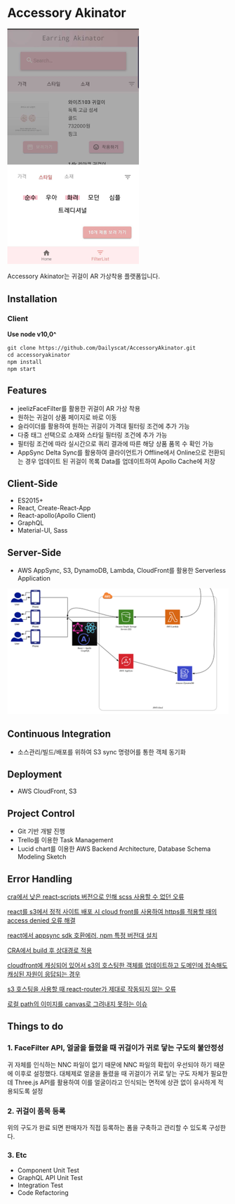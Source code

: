 # Accessory Akinator

<img width="300" src="./AACapture.jpg"/>

Accessory Akinator는 귀걸이 AR 가상착용 플랫폼입니다.

## Installation

### Client

**Use node v10,0^**

```
git clone https://github.com/Dailyscat/AccessoryAkinator.git
cd accessoryakinator
npm install
npm start
```

## Features

- jeelizFaceFilter를 활용한 귀걸이 AR 가상 착용
- 원하는 귀걸이 상품 페이지로 바로 이동
- 슬라이더를 활용하여 원하는 귀걸이 가격대 필터링 조건에 추가 가능
- 다중 태그 선택으로 소재와 스타일 필터링 조건에 추가 가능
- 필터링 조건에 따라 실시간으로 쿼리 결과에 따른 해당 상품 품목 수 확인 가능
- AppSync Delta Sync를 활용하여 클라이언트가 Offline에서 Online으로 전환되는 경우 업데이트 된 귀걸이 목록 Data를 업데이트하여 Apollo Cache에 저장

## Client-Side

- ES2015+
- React, Create-React-App
- React-apollo(Apollo Client)
- GraphQL
- Material-UI, Sass

## Server-Side

- AWS AppSync, S3, DynamoDB, Lambda, CloudFront를 활용한 Serverless Application

<img src="./AAArchitecture.png">

## Continuous Integration

- 소스관리/빌드/배포를 위하여 S3 sync 명령어를 통한 객체 동기화

## Deployment

- AWS CloudFront, S3

## Project Control

- Git 기반 개발 진행
- Trello를 이용한 Task Management
- Lucid chart를 이용한 AWS Backend Architecture, Database Schema Modeling Sketch

## Error Handling

[cra에서 낮은 react-scripts 버전으로 인해 scss 사용할 수 없던 오류](https://github.com/Dailyscat/Issue-Archive/blob/master/1910%20cra%EC%97%90%EC%84%9C%20%EB%82%AE%EC%9D%80%20react-scripts%20%EB%B2%84%EC%A0%84%EC%9C%BC%EB%A1%9C%20%EC%9D%B8%ED%95%B4%20scss%20%EC%82%AC%EC%9A%A9%ED%95%A0%20%EC%88%98%20%EC%97%86%EB%8D%98%20%EC%98%A4%EB%A5%98.md)

[react를 s3에서 정적 사이트 배포 시 cloud front를 사용하여 https를 적용할 때의 access denied 오류 해결](https://github.com/Dailyscat/Issue-Archive/blob/master/1910%20react%EB%A5%BC%20s3%EC%97%90%EC%84%9C%20%EC%A0%95%EC%A0%81%20%EC%82%AC%EC%9D%B4%ED%8A%B8%20%EB%B0%B0%ED%8F%AC%20%EC%8B%9C%20cloud%20front%EB%A5%BC%20%EC%82%AC%EC%9A%A9%ED%95%98%EC%97%AC%20https%EB%A5%BC%20%EC%A0%81%EC%9A%A9%ED%95%A0%20%EB%95%8C%EC%9D%98%20access%20denied%20%EC%98%A4%EB%A5%98%20%ED%95%B4%EA%B2%B0.md)

[react에서 appsync sdk 호환에러, npm 특정 버전대 설치](https://github.com/Dailyscat/Issue-Archive/blob/master/1910%20react%EC%97%90%EC%84%9C%20appsync%20sdk%20%ED%98%B8%ED%99%98%EC%97%90%EB%9F%AC%2C%20npm%20%ED%8A%B9%EC%A0%95%20%EB%B2%84%EC%A0%84%EB%8C%80%20%EC%84%A4%EC%B9%98.md)

[CRA에서 build 후 상대경로 적용](https://github.com/Dailyscat/Issue-Archive/blob/master/1911%20CRA%EC%97%90%EC%84%9C%20build%20%ED%9B%84%20%EC%83%81%EB%8C%80%EA%B2%BD%EB%A1%9C%20%EC%A0%81%EC%9A%A9.md)

[cloudfront에 캐싱되어 있어서 s3의 호스팅한 객체를 업데이트하고 도메인에 접속해도 캐싱된 자원이 응답되는 경우](https://github.com/Dailyscat/Issue-Archive/blob/master/1911%20cloudfront%EC%97%90%20%EC%BA%90%EC%8B%B1%EB%90%98%EC%96%B4%20%EC%9E%88%EC%96%B4%EC%84%9C%20s3%EC%9D%98%20%ED%98%B8%EC%8A%A4%ED%8C%85%ED%95%9C%20%EA%B0%9D%EC%B2%B4%EB%A5%BC%20%EC%97%85%EB%8D%B0%EC%9D%B4%ED%8A%B8%ED%95%98%EA%B3%A0%20%EB%8F%84%EB%A9%94%EC%9D%B8%EC%97%90%20%EC%A0%91%EC%86%8D%ED%95%B4%EB%8F%84%20%EC%BA%90%EC%8B%B1%EB%90%9C%20%EC%9E%90%EC%9B%90%EC%9D%B4%20%EC%9D%91%EB%8B%B5%EB%90%98%EB%8A%94%20%EA%B2%BD%EC%9A%B0.md)

[s3 호스팅을 사용할 때 react-router가 제대로 작동되지 않는 오류](https://github.com/Dailyscat/Issue-Archive/blob/master/1911%20s3%20%ED%98%B8%EC%8A%A4%ED%8C%85%EC%9D%84%20%EC%82%AC%EC%9A%A9%ED%95%A0%20%EB%95%8C%20react-router%EA%B0%80%20%EC%A0%9C%EB%8C%80%EB%A1%9C%20%EC%9E%91%EB%8F%99%EB%90%98%EC%A7%80%20%EC%95%8A%EB%8A%94%20%EC%98%A4%EB%A5%98.md)

[로컬 path의 이미지를 canvas로 그려내지 못하는 이슈](https://github.com/Dailyscat/Issue-Archive/blob/master/1911%20%EB%A1%9C%EC%BB%AC%20path%EC%9D%98%20%EC%9D%B4%EB%AF%B8%EC%A7%80%EB%A5%BC%20canvas%EB%A1%9C%20%EA%B7%B8%EB%A0%A4%EB%82%B4%EC%A7%80%20%EB%AA%BB%ED%95%98%EB%8A%94%20%EC%9D%B4%EC%8A%88.md)

## Things to do

### 1. FaceFilter API, 얼굴을 돌렸을 때 귀걸이가 귀로 닿는 구도의 불안정성

귀 자체를 인식하는 NNC 파일이 없기 때문에 NNC 파일의 확립이 우선되야 하기 때문에 이후로 설정했다. 대체제로 얼굴을 돌렸을 때 귀걸이가 귀로 닿는 구도 자체가 필요한데 Three.js API를 활용하여 이를 얼굴이라고 인식되는 면적에 상관 없이 유사하게 적용되도록 설정

### 2. 귀걸이 품목 등록

위의 구도가 완료 되면 판매자가 직접 등록하는 폼을 구축하고 관리할 수 있도록 구성한다.

### 3. Etc

- Component Unit Test
- GraphQL API Unit Test
- Integration Test
- Code Refactoring
